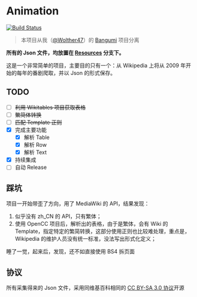 # Animation

[![Build Status](https://travis-ci.org/wolther47/Animation.svg?branch=master)](https://travis-ci.org/wolther47/Animation)

> 本项目从我（[@Wolther47](https://github.com/wolther47)）的 [Bangumi](https://github.com/wolther47/Bangumi) 项目分离

**所有的 Json 文件，均放置在 [Resources](https://github.com/wolther47/Animation/tree/resources) 分支下。**

这是一个非常简单的项目，主要目的只有一个：从 Wikipedia 上将从 2009 年开始的每年的番剧爬取，并以 Json 的形式保存。

## TODO

- [ ] ~~利用 Wikitables 项目获取表格~~
- [ ] ~~繁简体转换~~
- [ ] ~~匹配 Template 正则~~
- [x] 完成主要功能
  - [x] 解析 Table
  - [x] 解析 Row
  - [x] 解析 Text
- [x] 持续集成
- [ ] 自动 Release

## 踩坑

项目一开始带歪了方向，用了 MediaWiki 的 API，结果发现：

1. 似乎没有 zh_CN 的 API，只有繁体；
2. 使用 OpenCC 项目后，解析出的表格，由于是繁体，会有 Wiki 的 Template，指定特定的繁简转换，这部分使用正则也比较难处理，重点是，Wikipedia 的维护人员没有统一标准，没法写出形式化定义；

睡了一觉，起来后，发现，还不如直接使用 BS4 拆页面

## 协议

所有采集得来的 Json 文件，采用同维基百科相同的 [CC BY-SA 3.0 协议](https://zh.wikipedia.org/zh-cn/Wikipedia%3ACC_BY-SA_3.0%E5%8D%8F%E8%AE%AE%E6%96%87%E6%9C%AC)开源
